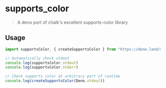 # supports_color

> A deno port of chalk's excellent supports-color library

## Usage

```typescript
import supportsColor, { createSupportsColor } from "https://deno.land/x/supports_color/mod.ts"

// Automatically check stdout
console.log(supportsColor.stdout)
console.log(supportsColor.stderr)

// Check supports color at arbitrary part of runtime
console.log(createSupportsColor(Deno.stdout))
```